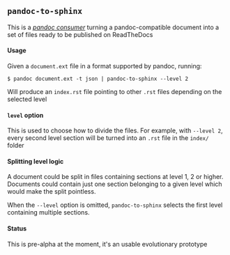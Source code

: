
## `pandoc-to-sphinx`

This is a [_pandoc consumer_](../pandoc-producers-and-consumers.md)
turning a pandoc-compatible document into a set of files ready to be
published on ReadTheDocs

#### Usage

Given a `document.ext` file in a format supported by pandoc, running:

    $ pandoc document.ext -t json | pandoc-to-sphinx --level 2

Will produce an `index.rst` file pointing to other `.rst` files
depending on the selected level

#### `level` option

This is used to choose how to divide the files. For example, with
`--level 2`, every second level section will be turned into an `.rst`
file in the `index/` folder

#### Splitting level logic

A document could be split in files containing sections at level 1, 2
or higher. Documents could contain just one section belonging to a
given level which would make the split pointless.

When the `--level` option is omitted, `pandoc-to-sphinx` selects the
first level containing multiple sections.

#### Status

This is pre-alpha at the moment, it's an usable evolutionary prototype

